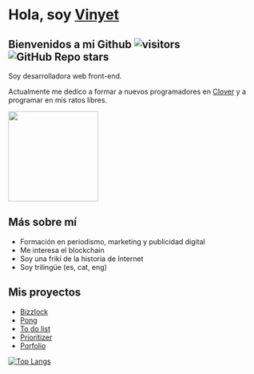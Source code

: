 # Hola, soy [Vinyet](https://www.linkedin.com/in/vinyetescribano/)

## Bienvenidos a mi Github ![visitors](https://visitor-badge.glitch.me/badge?page_id=${251380561}) ![GitHub Repo stars](https://img.shields.io/github/stars/vinyet/bizzlock?style=social)

Soy desarrolladora web front-end.

Actualmente me dedico a formar a nuevos programadores en [Clover](http://cloverlab.es/) y a programar en mis ratos libres.

<img height="180em" src="https://github-readme-stats.vercel.app/api?username=Vinyet&show_icons=true&theme=dracula&hide_border=true&&count_private=true&include_all_commits=true" />

## Más sobre mí

- Formación en periodismo, marketing y publicidad digital
- Me interesa el blockchain
- Soy una friki de la historia de Internet
- Soy trilingüe (es, cat, eng)

## Mis proyectos

- [Bizzlock](https://github.com/Vinyet/bizzlock/tree/master/bizzlock-app)
- [Pong](https://github.com/Vinyet/pong/tree/master)
- [To do list](https://github.com/Vinyet/todotoday)
- [Prioritizer](https://github.com/Vinyet/prioritizer)
- [Porfolio](https://github.com/Vinyet/porfolio)

[![Top Langs](https://github-readme-stats.vercel.app/api/top-langs/?username=Vinyet&show_icons=true&theme=dracula&hide_border=true)](https://github.com/Vinyet/github-readme-stats)